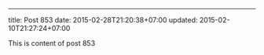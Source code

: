 ---
title: Post 853
date: 2015-02-28T21:20:38+07:00
updated: 2015-02-10T21:27:24+07:00

This is content of post 853